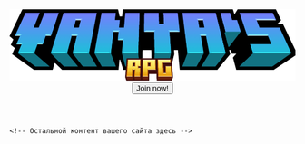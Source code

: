 <head>
    <meta charset="UTF-8">
    <meta name="viewport" content="width=device-width, initial-scale=1.0">
    <title>Header with Logo and Button</title>
    <link rel="stylesheet" href="styles.css">
</head>
<body>
    <header class="header">
        <div class="logo-container">
            <img src="minecraft_title.png" alt="Logo" class="logo">
        </div>
        <button type="button" class="button">Join now!</button>
    </header>

    <!-- Остальной контент вашего сайта здесь -->
</body>
</html>
